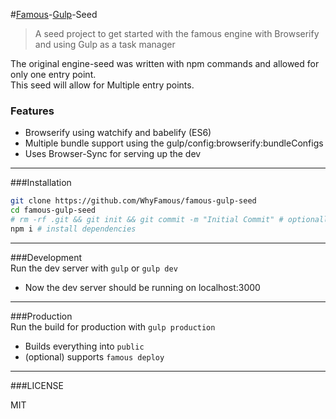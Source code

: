 #[Famous][1]-[Gulp][2]-Seed
> A seed project to get started with the famous engine with Browserify and using Gulp as a task manager

The original engine-seed was written with npm commands and allowed for only one entry point.  
This seed will allow for Multiple entry points.  

### Features
 - Browserify using watchify and babelify (ES6)
 - Multiple bundle support using the gulp/config:browserify:bundleConfigs
 - Uses Browser-Sync for serving up the dev

---

###Installation

```bash
git clone https://github.com/WhyFamous/famous-gulp-seed
cd famous-gulp-seed
# rm -rf .git && git init && git commit -m "Initial Commit" # optionally reset git history
npm i # install dependencies
```

---

###Development  
 Run the dev server with ```gulp``` or ```gulp dev```

 - Now the dev server should be running on localhost:3000

---  

###Production  
 Run the build for production with ```gulp production```

 - Builds everything into `public`
 - (optional) supports `famous deploy`

---  

###LICENSE

MIT

[1]: https://github.com/Famous/engine
[2]: https://github.com/gulpjs/gulp
